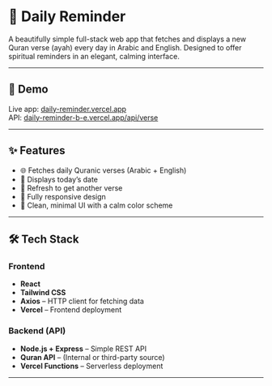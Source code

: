 # 🌙 Daily Reminder

A beautifully simple full-stack web app that fetches and displays a new Quran verse (ayah) every day in Arabic and English. Designed to offer spiritual reminders in an elegant, calming interface.

---

## 📸 Demo

Live app: [daily-reminder.vercel.app](https://daily-reminder.vercel.app)  
API: [daily-reminder-b-e.vercel.app/api/verse](https://daily-reminder-b-e.vercel.app/api/verse)

---

## ✨ Features

- 🌐 Fetches daily Quranic verses (Arabic + English)
- 📅 Displays today’s date
- 🔁 Refresh to get another verse
- 📱 Fully responsive design
- 🎨 Clean, minimal UI with a calm color scheme

---

## 🛠 Tech Stack

### Frontend
- **React** 
- **Tailwind CSS** 
- **Axios** – HTTP client for fetching data
- **Vercel** – Frontend deployment

### Backend (API)
- **Node.js + Express** – Simple REST API
- **Quran API** – (Internal or third-party source)
- **Vercel Functions** – Serverless deployment

---
